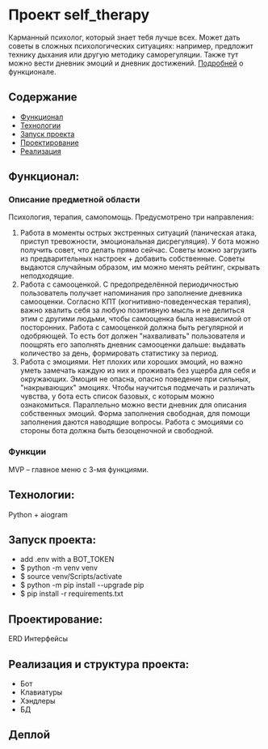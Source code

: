 # Проект self_therapy
Карманный психолог, который знает тебя лучше всех. Может дать советы в сложных психологических ситуациях: например, предложит технику дыхания или другую методику саморегуляции. Также тут можно вести дневник эмоций и дневник достижений.
[Подробней](#функционал) о функционале.

## Содержание
- [Функционал](#функционал)
- [Технологии](#технологии)
- [Запуск проекта](#запуск-проекта)
- [Проектирование](#проектирование)
- [Реализация](#реализация)

## Функционал:
### Описание предметной области
Психология, терапия, самопомощь. Предусмотрено три направления:  
1. Работа в моменты острых экстренных ситуаций (паническая атака, приступ тревожности, эмоциональная дисрегуляция). У бота можно получить совет, что делать прямо сейчас. Советы можно загрузить из предварительных настроек + добавить собственные. Советы выдаются случайным образом, им можно менять рейтинг, скрывать неподходящие. 
2. Работа с самооценкой. С предопределённой периодичностью пользователь получает напоминания про заполнение дневника самооценки. Согласно КПТ (когнитивно-поведенческая терапия), важно хвалить себя за любую позитивную мысль и не делиться этим с другими людьми, чтобы самооценка была независимой от посторонних. Работа с самооценкой должна быть регулярной и одобряющей. То есть бот должен "нахваливать" пользователя и поощрять его заполнять дневник самооценки дальше: выдавать количество за день, формировать статистику за период. 
3. Работа с эмоциями. Нет плохих или хороших эмоций, но важно уметь замечать каждую из них и проживать без ущерба для себя и окружающих. Эмоция не опасна, опасно поведение при сильных, "накрывающих" эмоциях. Чтобы научитсья подмечать и различать чувства, у бота есть список базовых, с которым можно ознакомиться. Параллельно можно вести дневник для описания собственных эмоций. Форма заполнения свободная, для помощи заполнения даются наводящие вопросы. Работа с эмоциями со стороны бота должна быть безоценочной и свободной.

### Функции
MVP – главное меню с 3-мя функциями.   


## Технологии:
Python + aiogram


## Запуск проекта:
- add .env with a BOT_TOKEN
- $ python -m venv venv
- $ source venv/Scripts/activate
- $ python -m pip install --upgrade pip
- $ pip install -r requirements.txt


## Проектирование:

ERD
Интерфейсы



## Реализация и структура проекта:
- Бот
- Клавиатуры 
- Хэндлеры
- БД

## Деплой

